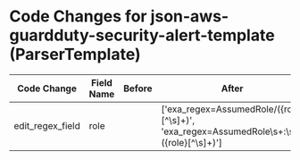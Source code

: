 # Code Changes for json-aws-guardduty-security-alert-template (ParserTemplate)

| Code Change | Field Name | Before | After |
|-------------|------------|--------|-------|
| edit_regex_field | role |  | ['exa_regex=AssumedRole\/({role}[^\s]+)', 'exa_regex=AssumedRole\s+:\s+({role}[^\s]+)'] |